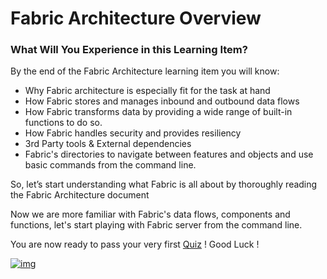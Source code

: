 # Fabric Architecture Overview

 

### What Will You Experience in this Learning Item?

By the end of the Fabric Architecture learning item you will know:

- Why Fabric architecture is especially fit for the task at hand 
- How Fabric stores and manages inbound and outbound data flows
- How Fabric transforms data by providing a wide range of built-in functions to do so.
- How Fabric handles security and provides resiliency
- 3rd Party tools & External dependencies
- Fabric's directories to navigate between features and objects and use basic commands from the command line.




So, let’s start understanding what Fabric is all about by thoroughly reading the Fabric Architecture document


Now we are more familiar with Fabric's data flows, components and functions, let's start playing with Fabric server from the command line.

You are now ready to pass your very first [Quiz](academy\Training_Level_1\01_Fabric_Introduction) ! Good Luck !


[![img](https://github.com/k2view-academy/K2View-Academy/raw/master/articles/images/Next.png)](academy\Training_Level_1\03_fabric_basic_LU\01_Fabric_main_flow_overview)

                          
